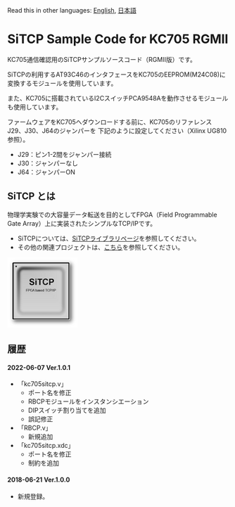 Read this in other languages: [English](README.md), [日本語](README.ja.md)

# SiTCP Sample Code for KC705 RGMII

KC705通信確認用のSiTCPサンプルソースコード（RGMII版）です。

SiTCPの利用するAT93C46のインタフェースをKC705のEEPROM(M24C08)に変換するモジュールを使用しています。

また、KC705に搭載されているI2CスイッチPCA9548Aを動作させるモジュールも使用しています。

ファームウェアをKC705へダウンロードする前に、KC705のリファレンスJ29、J30、J64のジャンパーを
下記のように設定してください（Xilinx UG810参照）。

* J29：ピン1-2間をジャンパー接続
* J30：ジャンパーなし
* J64：ジャンパーON


## SiTCP とは

物理学実験での大容量データ転送を目的としてFPGA（Field Programmable Gate Array）上に実装されたシンプルなTCP/IPです。

* SiTCPについては、[SiTCPライブラリページ](https://www.bbtech.co.jp/products/sitcp-library/)を参照してください。
* その他の関連プロジェクトは、[こちら](https://github.com/BeeBeansTechnologies)を参照してください。

![SiTCP](sitcp.png)


## 履歴

#### 2022-06-07 Ver.1.0.1
* 「kc705sitcp.v」
    * ポート名を修正
    * RBCPモジュールをインスタンシエーション
    * DIPスイッチ割り当てを追加
    * 誤記修正
* 「RBCP.v」
    * 新規追加
* 「kc705sitcp.xdc」
    * ポート名を修正
    * 制約を追加

#### 2018-06-21 Ver.1.0.0

* 新規登録。